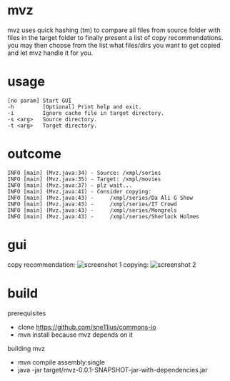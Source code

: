 mvz
===

mvz uses quick hashing (tm) to compare all files from source folder with files in the target
folder to finally present a list of copy recommendations. you may then choose from the list
what files/dirs you want to get copied and let mvz handle it for you.

usage
=====
    [no param] Start GUI
    -h         [Optional] Print help and exit.
    -i         Ignore cache file in target directory.
    -s <arg>   Source directory.
    -t <arg>   Target directory.

outcome
=======
    INFO [main] (Mvz.java:34) - Source: /xmpl/series
    INFO [main] (Mvz.java:35) - Target: /xmpl/movies
    INFO [main] (Mvz.java:37) - plz wait...
    INFO [main] (Mvz.java:41) - Consider copying:
    INFO [main] (Mvz.java:43) - 	/xmpl/series/Da Ali G Show
    INFO [main] (Mvz.java:43) - 	/xmpl/series/IT Crowd
    INFO [main] (Mvz.java:43) - 	/xmpl/series/Mongrels
    INFO [main] (Mvz.java:43) - 	/xmpl/series/Sherlock Holmes

gui
===
copy recommendation:
![screenshot 1](https://raw.github.com/sne11ius/mvz/master/screenshot01.png)
copying:
![screenshot 2](https://raw.github.com/sne11ius/mvz/master/screenshot02.png)

build
=====
prerequisites
 - clone https://github.com/sne11ius/commons-io
 - mvn install because mvz depends on it

building mvz
 - mvn compile assembly:single
 - java -jar target/mvz-0.0.1-SNAPSHOT-jar-with-dependencies.jar
